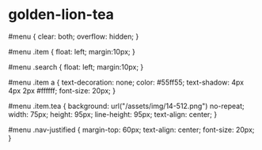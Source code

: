 golden-lion-tea
===============
#menu {
    clear: both;
    overflow: hidden;
}

#menu .item {
    float: left;
    margin:10px;
}

#menu .search {
    float: left;
    margin:10px;
}

#menu .item a {
    text-decoration: none;
    color: #55ff55;
    text-shadow: 4px 4px 2px #ffffff;
    font-size: 20px;
}

#menu .item.tea {
    background: url("/assets/img/14-512.png") no-repeat;
    width: 75px;
    height: 95px;
    line-height: 95px;
    text-align: center;
}

#menu .nav-justified {
    margin-top: 60px;
    text-align: center;
    font-size: 20px;
}
